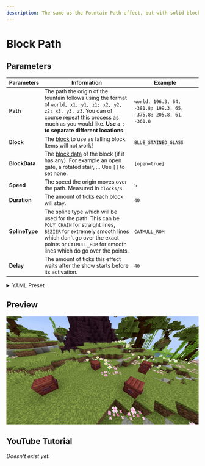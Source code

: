 ```yaml
---
description: The same as the Fountain Path effect, but with solid blocks which will stay for a specific amount of time.
---
```


# Block Path

## Parameters

| Parameters     | Information                                                                                                                                                                                                                           | Example                                                          |
|----------------|---------------------------------------------------------------------------------------------------------------------------------------------------------------------------------------------------------------------------------------|------------------------------------------------------------------|
| **Path**       | The path the origin of the fountain follows using the format of `world, x1, y1, z1; x2, y2, z2; x3, y3, z3`. You can of course repeat this process as much as you would like. **Use a `;` to separate different locations**.          | `world, 196.3, 64, -381.8; 199.3, 65, -375.8; 205.8, 61, -361.8` |
| **Block**      | The [block](https://hub.spigotmc.org/javadocs/bukkit/org/bukkit/Material.html) to use as falling block. Items will not work!                                                                                                          | `BLUE_STAINED_GLASS`                                             |
| **BlockData**  | The [block data](https://minecraft.wiki/w/Block_states) of the block (if it has any). For example an open gate, a rotated stair, ... Use `[]` to set none.                                                                            | `[open=true]`                                                    |
| **Speed**      | The speed the origin moves over the path. Measured in `blocks/s`.                                                                                                                                                                     | `5`                                                              |
| **Duration**   | The amount of ticks each block will stay.                                                                                                                                                                                             | `40`                                                             |
| **SplineType** | The spline type which will be used for the path. This can be `POLY_CHAIN` for straight lines, `BEZIER` for extremely smooth lines which don't go over the exact points or `CATMULL_ROM` for smooth lines which do go over the points. | `CATMULL_ROM`                                                    |
| **Delay**      | The amount of ticks this effect waits after the show starts before its activation.                                                                                                                                                    | `40`                                                             |

<details>
<summary>YAML Preset</summary>

```yaml
'1':
  Type: BLOCK_PATH
  Path: 'world, 0, 0, 0; 3, 3, 3' 
  Block: BLUE_STAINED_GLASS
  BlockData: []
  Speed: 1
  Duration: 40
  SplineType: POLY_CHAIN
  Delay: 0
```

</details>

## Preview

![Block Path](../assets/previews/block_path.gif)

## YouTube Tutorial

*Doesn't exist yet.*
